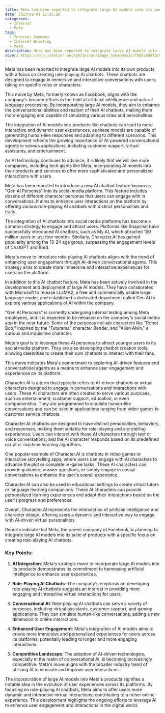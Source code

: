 ```yaml
---
title: Meta has been reported to integrate large AI models into its own products, with a focus on creating role-playing AI chatbots. 
date: 2023-09-03 21:26:26
categories:
  - Internet
  - Meta
tags:
  - Internet Summary 
  - Internet Briefing
  - Meta 
description: Meta has been reported to integrate large AI models into its own products, with a focus on creating role-playing AI chatbots. 
cover: https://cdn.jsdelivr.net/gh/1oscar/image_house@main/fbd5a4d4f3c908bcca2d86cea014587e.png
---
```



Meta has been reported to integrate large AI models into its own products, with a focus on creating role-playing AI chatbots. These chatbots are designed to engage in immersive and interactive conversations with users, taking on specific roles or characters.

This move by Meta, formerly known as Facebook, aligns with the company's broader efforts in the field of artificial intelligence and natural language processing. By incorporating large AI models, they aim to enhance the conversational abilities and realism of their AI chatbots, making them more engaging and capable of simulating various roles and personalities.

The integration of AI models into products like chatbots can lead to more interactive and dynamic user experiences, as these models are capable of generating human-like responses and adapting to different scenarios. This development reflects the growing importance of AI-powered conversational agents in various applications, including customer support, virtual assistants, and entertainment.

As AI technology continues to advance, it is likely that we will see more companies, including tech giants like Meta, incorporating AI models into their products and services to offer more sophisticated and personalized interactions with users.


Meta has been reported to introduce a new AI chatbot feature known as "Gen AI Personas" into its social media platform. This feature includes dozens of different character personas that users can engage with in conversations. It aims to enhance user interactions on the platform by offering various role-playing AI chatbots with distinct personalities and traits.

The integration of AI chatbots into social media platforms has become a common strategy to engage and attract users. Platforms like Snapchat have successfully introduced AI chatbots, such as My AI, which attracted 150 million users in just four months. Similarly, Character.AI has gained popularity among the 18-24 age group, surpassing the engagement levels of ChatGPT and Bard.

Meta's move to introduce role-playing AI chatbots aligns with the trend of enhancing user engagement through AI-driven conversational agents. This strategy aims to create more immersive and interactive experiences for users on the platform.

In addition to this AI chatbot feature, Meta has been actively involved in the development and deployment of large AI models. They have collaborated with Microsoft to release LLaMA2, a free and commercially usable large language model, and established a dedicated department called Gen AI to explore various applications of AI within the company.

"Gen AI Personas" is currently undergoing internal testing among Meta employees, and it is expected to be released on the company's social media app in the near future. Some of the personas include characters like "Robot Bob," inspired by the "Futurama" character Bender, and "Alien Alvin," a curious and inquisitive character.

Meta's goal is to leverage these AI personas to attract younger users to its social media platform. They are also developing chatbot creation tools, allowing celebrities to create their own chatbots to interact with their fans.

This move indicates Meta's commitment to exploring AI-driven features and conversational agents as a means to enhance user engagement and experiences on its platform.



Character.AI is a term that typically refers to AI-driven chatbots or virtual characters designed to engage in conversations and interactions with users. These AI characters are often created to serve various purposes, such as entertainment, customer support, education, or even companionship. They are programmed to simulate human-like conversations and can be used in applications ranging from video games to customer service chatbots.

Character.AI chatbots are designed to have distinct personalities, behaviors, and responses, making them suitable for role-playing and storytelling experiences. Users can interact with these AI characters through text or voice conversations, and the AI character responds based on its predefined script or machine learning algorithms.

One popular example of Character.AI is chatbots in video games or interactive storytelling apps, where users can engage with AI characters to advance the plot or complete in-game tasks. These AI characters can provide guidance, answer questions, or simply engage in casual conversations to enhance the user's overall experience.

Character.AI can also be used in educational settings to create virtual tutors or language learning companions. These AI characters can provide personalized learning experiences and adapt their interactions based on the user's progress and preferences.

Overall, Character.AI represents the intersection of artificial intelligence and character design, offering users a dynamic and interactive way to engage with AI-driven virtual personalities.


Reports indicate that Meta, the parent company of Facebook, is planning to integrate large AI models into its suite of products with a specific focus on creating role-playing AI chatbots.

### Key Points:

1. **AI Integration**: Meta's strategic move to incorporate large AI models into its products demonstrates its commitment to harnessing artificial intelligence to enhance user experiences.

2. **Role-Playing AI Chatbots**: The company's emphasis on developing role-playing AI chatbots suggests an interest in providing more engaging and interactive virtual interactions for users.

3. **Conversational AI**: Role-playing AI chatbots can serve a variety of purposes, including virtual assistants, customer support, and gaming applications. They can simulate human-like conversations, adding a new dimension to online interactions.

4. **Enhanced User Engagement**: Meta's integration of AI models aims to create more immersive and personalized experiences for users across its platforms, potentially leading to longer and more engaging interactions.

5. **Competitive Landscape**: The adoption of AI-driven technologies, especially in the realm of conversational AI, is becoming increasingly competitive. Meta's move aligns with the broader industry trend of utilizing AI to innovate and improve user interactions.

The incorporation of large AI models into Meta's products signifies a notable step in the evolution of user experiences across its platforms. By focusing on role-playing AI chatbots, Meta aims to offer users more dynamic and interactive virtual interactions, contributing to a richer online experience. This development highlights the ongoing efforts to leverage AI to enhance user engagement and interactions in the digital world.

